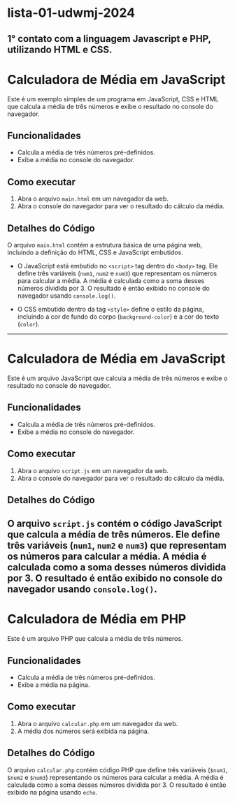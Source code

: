 # lista-01-udwmj-2024
## 1° contato com a linguagem Javascript e PHP, utilizando HTML e CSS.


# Calculadora de Média em JavaScript

Este é um exemplo simples de um programa em JavaScript, CSS e HTML que calcula a média de três números e exibe o resultado no console do navegador.

## Funcionalidades

- Calcula a média de três números pré-definidos.
- Exibe a média no console do navegador.

## Como executar

1. Abra o arquivo `main.html` em um navegador da web.
2. Abra o console do navegador para ver o resultado do cálculo da média.

## Detalhes do Código

O arquivo `main.html` contém a estrutura básica de uma página web, incluindo a definição do HTML, CSS e JavaScript embutidos.

- O JavaScript está embutido no `<script>` tag dentro do `<body>` tag. Ele define três variáveis (`num1`, `num2` e `num3`) que representam os números para calcular a média. A média é calculada como a soma desses números dividida por 3. O resultado é então exibido no console do navegador usando `console.log()`.

- O CSS embutido dentro da tag `<style>` define o estilo da página, incluindo a cor de fundo do corpo (`background-color`) e a cor do texto (`color`).

---

# Calculadora de Média em JavaScript

Este é um arquivo JavaScript que calcula a média de três números e exibe o resultado no console do navegador.

## Funcionalidades

- Calcula a média de três números pré-definidos.
- Exibe a média no console do navegador.

## Como executar

1. Abra o arquivo `script.js` em um navegador da web.
2. Abra o console do navegador para ver o resultado do cálculo da média.

## Detalhes do Código

O arquivo `script.js` contém o código JavaScript que calcula a média de três números. Ele define três variáveis (`num1`, `num2` e `num3`) que representam os números para calcular a média. A média é calculada como a soma desses números dividida por 3. O resultado é então exibido no console do navegador usando `console.log()`.
---

# Calculadora de Média em PHP

Este é um arquivo PHP que calcula a média de três números.

## Funcionalidades

- Calcula a média de três números pré-definidos.
- Exibe a média na página.

## Como executar

1. Abra o arquivo `calcular.php` em um navegador da web.
2. A média dos números será exibida na página.

## Detalhes do Código

O arquivo `calcular.php` contém código PHP que define três variáveis (`$num1`, `$num2` e `$num3`) representando os números para calcular a média. A média é calculada como a soma desses números dividida por 3. O resultado é então exibido na página usando `echo`.

